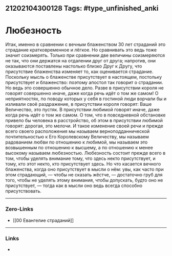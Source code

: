 21202104300128
Tags: #type_unfinished_anki
---
# Любезность

Итак, именно в сравнении с вечным блаженством 30 лет страданий это страдание кратковременное и лёгкое. Но сравнивать это ведь тоже значит соизмерять. Только при сравнении две величины соизмеряются не так, что они держатся на отдалении друг от друга; напротив, они оказываются поставлены настолько близко Друг к Другу, что присутствие блаженства изменяет то, как оценивается страдание. Поскольку мысль о блаженстве присутствует в настоящем, постольку присутствует и блаженство: поэтому апостол так говорит о страдании. Но ведь это совершенно обычное дело. Разве в присутствии короля не говорят совершенно иначе, даже когда речь идёт о том же самом! О неприятностях, по поводу которых у себя в гостиной люди ворчали бы и изливали своё раздражение, в присутствии короля говорят: Ваше Величество, это пустяк. В присутствии любимой говорят иначе, даже когда речь идёт о том же самом. О том, что в повседневной обстановке привело бы человека в расстройство, об этом в присутствии любимой говорят: дорогая, это мелочи. И такое изменение своей речи и прежде всего своего расположения мы называем верноподданнической почтительностью к Его Королевскому Величеству, мы называем радованием любви по отношению к любимой, мы называем это возвышенным по отношению к высшему, а по отношению к менее высокому называем любезностью. Любезность состоит прежде всего в том, чтобы уделять внимание тому, что здесь некто присутствует, и тому, кто этот некто, кто присутствует здесь. Но что касается вечного блаженства, когда оно присутствует в мысли о нём: увы, как часто при этом страдающий, — чтобы не сказать жёстче, — достаточно груб для того, чтобы не уделять этому внимания, чтобы допускать, будто оно не присутствует, — тогда как в мысли оно ведь всегда способно присутствовать.

---
### Zero-Links
- [[00 Евангелие страданий]]
---
### Links
-